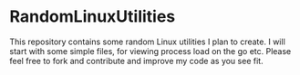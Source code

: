 # RandomLinuxUtilities
This repository contains some random Linux utilities I plan to create. I will start with some simple files, for viewing process load on the go etc. Please feel free to fork and contribute and improve my code as you see fit.
